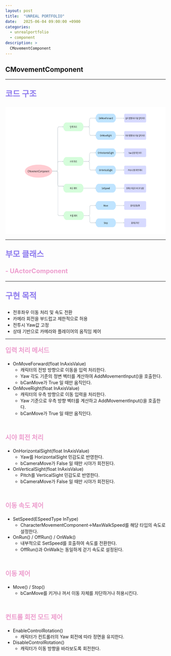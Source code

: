 ```yaml
---
layout: post
title:  "UNREAL PORTFOLIO"
date:   2025-06-04 09:00:00 +0900
categories:
  - unrealportfolio
  - component
description: >
  CMovementComponent
---
```

## CMovementComponent

---

<p style = "color:#8f7cee; font-size:25px; font-weight:bold">
코드 구조
</p>

<img src = "/assets/img/unrealportfolio/CMovementComponent.png" width = "1000" height = "400">

---

<p style = "color:#8f7cee; font-size:25px; font-weight:bold">
부모 클래스
</p>

<p style = "color:#ed9ece; font-size:20px; font-weight:bold">
- UActorComponent
</p>

---

<p style = "color:#8f7cee; font-size:25px; font-weight:bold">
구현 목적
</p>

- 전후좌우 이동 처리 및 속도 전환
- 카메라 회전을 부드럽고 제한적으로 허용
- 전투시 Yaw값 고정
- 상태 기반으로 카메라와 플레이어의 움직임 제어

---

<p style = "color:#ed9ece; font-size:20px; font-weight:bold">
입력 처리 메서드
</p>

- OnMoveForward(float InAxisValue)
  - 캐릭터의 전방 방향으로 이동을 입력 처리한다.
  - Yaw 각도 기준의 정변 벡터를 계산하여 AddMovementInput()을 호출한다.
  - bCanMove가 True 일 때만 움직인다.
- OnMoveRight(float InAxisValue)
  - 캐릭터의 우측 방향으로 이동 입력을 처리한다.
  - Yaw 기준으로 우측 방향 벡터를 계산하고 AddMovementInput()을 호출한다.
  - bCanMove가 True 일 때만 움직인다.

<br/>

<p style = "color:#ed9ece; font-size:20px; font-weight:bold">
시야 회전 처리
</p>

- OnHorizontalSight(float InAxisValue)
  - Yaw를 HorizontalSight 민감도로 반영한다.
  - bCameraMove가 False 일 때만 시야가 회전된다.
- OnVerticalSight(float InAxisValue)
  - Pitch를 VerticalSight 민감도로 반영한다.
  - bCameraMove가 False 일 때만 시야가 회전된다.

<br/>

<p style = "color:#ed9ece; font-size:20px; font-weight:bold">
이동 속도 제어
</p>

- SetSpeed(ESpeedType InType)
  - CharacterMovementComponent->MaxWalkSpeed를 해당 타입의 속도로 설정한다.
- OnRun() / OffRun() / OnWalk()
  - 내부적으로 SetSpeed를 호출하여 속도를 전환한다.
  -  OffRun()과 OnWalk는 동일하게 걷기 속도로 설정된다.

<br/>

<p style = "color:#ed9ece; font-size:20px; font-weight:bold">
이동 제어
</p>

- Move() / Stop()
  - bCanMove를 키거나 꺼서 이동 자체를 차단하거나 허용시킨다.

<br/>

<p style = "color:#ed9ece; font-size:20px; font-weight:bold">
컨트롤 회전 모드 제어
</p>

- EnableControlRotation()
  - 캐릭터가 컨트롤러의 Yaw 회전에 따라 정면을 유지한다.
- DisableControlRotation()
  - 캐릭터가 이동 방향을 바라보도록 회전한다.
